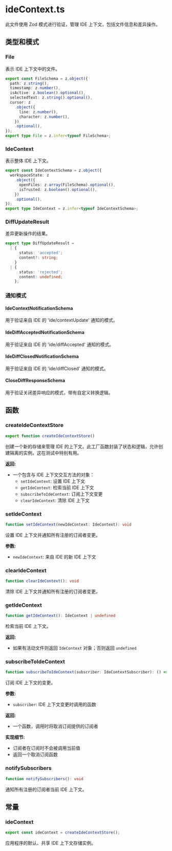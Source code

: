 # ideContext.ts

此文件使用 Zod 模式进行验证，管理 IDE 上下文，包括文件信息和差异操作。

## 类型和模式

### File

表示 IDE 上下文中的文件。

```typescript
export const FileSchema = z.object({
  path: z.string(),
  timestamp: z.number(),
  isActive: z.boolean().optional(),
  selectedText: z.string().optional(),
  cursor: z
    .object({
      line: z.number(),
      character: z.number(),
    })
    .optional(),
});
export type File = z.infer<typeof FileSchema>;
```

### IdeContext

表示整体 IDE 上下文。

```typescript
export const IdeContextSchema = z.object({
  workspaceState: z
    .object({
      openFiles: z.array(FileSchema).optional(),
      isTrusted: z.boolean().optional(),
    })
    .optional(),
});
export type IdeContext = z.infer<typeof IdeContextSchema>;
```

### DiffUpdateResult

差异更新操作的结果。

```typescript
export type DiffUpdateResult =
  | {
      status: 'accepted';
      content?: string;
    }
  | {
      status: 'rejected';
      content: undefined;
    };
```

### 通知模式

#### IdeContextNotificationSchema

用于验证来自 IDE 的 'ide/contextUpdate' 通知的模式。

#### IdeDiffAcceptedNotificationSchema

用于验证来自 IDE 的 'ide/diffAccepted' 通知的模式。

#### IdeDiffClosedNotificationSchema

用于验证来自 IDE 的 'ide/diffClosed' 通知的模式。

#### CloseDiffResponseSchema

用于验证关闭差异响应的模式，带有自定义转换逻辑。

## 函数

### createIdeContextStore

```typescript
export function createIdeContextStore()
```

创建一个新的存储来管理 IDE 的上下文。此工厂函数封装了状态和逻辑，允许创建隔离的实例，这在测试中特别有用。

**返回:**
- 一个包含与 IDE 上下文交互方法的对象：
  - `setIdeContext`: 设置 IDE 上下文
  - `getIdeContext`: 检索当前 IDE 上下文
  - `subscribeToIdeContext`: 订阅上下文变更
  - `clearIdeContext`: 清除 IDE 上下文

### setIdeContext

```typescript
function setIdeContext(newIdeContext: IdeContext): void
```

设置 IDE 上下文并通知所有注册的订阅者变更。

**参数:**
- `newIdeContext`: 来自 IDE 的新 IDE 上下文

### clearIdeContext

```typescript
function clearIdeContext(): void
```

清除 IDE 上下文并通知所有注册的订阅者变更。

### getIdeContext

```typescript
function getIdeContext(): IdeContext | undefined
```

检索当前 IDE 上下文。

**返回:**
- 如果有活动文件则返回 `IdeContext` 对象；否则返回 `undefined`

### subscribeToIdeContext

```typescript
function subscribeToIdeContext(subscriber: IdeContextSubscriber): () => void
```

订阅 IDE 上下文的变更。

**参数:**
- `subscriber`: IDE 上下文变更时调用的函数

**返回:**
- 一个函数，调用时将取消订阅提供的订阅者

**实现细节:**
- 订阅者在订阅时不会被调用当前值
- 返回一个取消订阅函数

### notifySubscribers

```typescript
function notifySubscribers(): void
```

通知所有注册的订阅者当前 IDE 上下文。

## 常量

### ideContext

```typescript
export const ideContext = createIdeContextStore();
```

应用程序的默认、共享 IDE 上下文存储实例。
